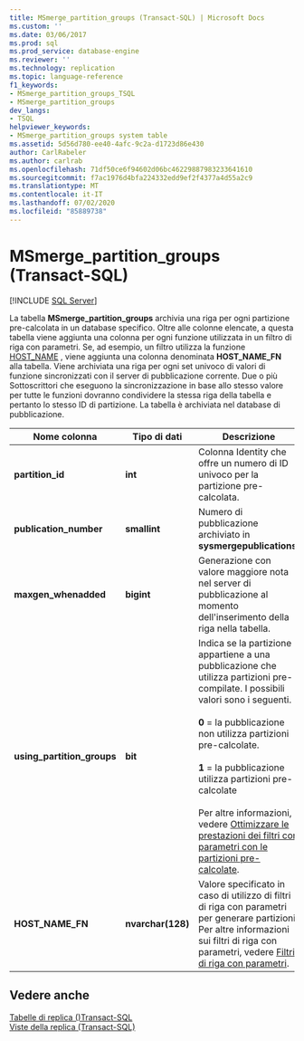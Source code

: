 ```yaml
---
title: MSmerge_partition_groups (Transact-SQL) | Microsoft Docs
ms.custom: ''
ms.date: 03/06/2017
ms.prod: sql
ms.prod_service: database-engine
ms.reviewer: ''
ms.technology: replication
ms.topic: language-reference
f1_keywords:
- MSmerge_partition_groups_TSQL
- MSmerge_partition_groups
dev_langs:
- TSQL
helpviewer_keywords:
- MSmerge_partition_groups system table
ms.assetid: 5d56d780-ee40-4afc-9c2a-d1723d86e430
author: CarlRabeler
ms.author: carlrab
ms.openlocfilehash: 71df50ce6f94602d06bc46229887983233641610
ms.sourcegitcommit: f7ac1976d4bfa224332edd9ef2f4377a4d55a2c9
ms.translationtype: MT
ms.contentlocale: it-IT
ms.lasthandoff: 07/02/2020
ms.locfileid: "85889738"
---
```

# <a name="msmerge_partition_groups-transact-sql"></a>MSmerge_partition_groups (Transact-SQL)
[!INCLUDE [SQL Server](../../includes/applies-to-version/sqlserver.md)]

  La tabella **MSmerge_partition_groups** archivia una riga per ogni partizione pre-calcolata in un database specifico. Oltre alle colonne elencate, a questa tabella viene aggiunta una colonna per ogni funzione utilizzata in un filtro di riga con parametri. Se, ad esempio, un filtro utilizza la funzione [HOST_NAME](../../t-sql/functions/host-name-transact-sql.md) , viene aggiunta una colonna denominata **HOST_NAME_FN** alla tabella. Viene archiviata una riga per ogni set univoco di valori di funzione sincronizzati con il server di pubblicazione corrente. Due o più Sottoscrittori che eseguono la sincronizzazione in base allo stesso valore per tutte le funzioni dovranno condividere la stessa riga della tabella e pertanto lo stesso ID di partizione. La tabella è archiviata nel database di pubblicazione.  
  
|Nome colonna|Tipo di dati|Descrizione|  
|-----------------|---------------|-----------------|  
|**partition_id**|**int**|Colonna Identity che offre un numero di ID univoco per la partizione pre-calcolata.|  
|**publication_number**|**smallint**|Numero di pubblicazione archiviato in **sysmergepublications**.|  
|**maxgen_whenadded**|**bigint**|Generazione con valore maggiore nota nel server di pubblicazione al momento dell'inserimento della riga nella tabella.|  
|**using_partition_groups**|**bit**|Indica se la partizione appartiene a una pubblicazione che utilizza partizioni pre-compilate. I possibili valori sono i seguenti.<br /><br /> **0** = la pubblicazione non utilizza partizioni pre-calcolate.<br /><br /> **1** = la pubblicazione utilizza partizioni pre-calcolate<br /><br /> Per altre informazioni, vedere [Ottimizzare le prestazioni dei filtri con parametri con le partizioni pre-calcolate](../../relational-databases/replication/merge/parameterized-filters-optimize-for-precomputed-partitions.md).|  
|**HOST_NAME_FN**|**nvarchar(128)**|Valore specificato in caso di utilizzo di filtri di riga con parametri per generare partizioni. Per altre informazioni sui filtri di riga con parametri, vedere [Filtri di riga con parametri](../../relational-databases/replication/merge/parameterized-filters-parameterized-row-filters.md).|  
  
## <a name="see-also"></a>Vedere anche  
 [Tabelle di replica &#40;&#41;Transact-SQL](../../relational-databases/system-tables/replication-tables-transact-sql.md)   
 [Viste della replica &#40;Transact-SQL&#41;](../../relational-databases/system-views/replication-views-transact-sql.md)  
  
  
